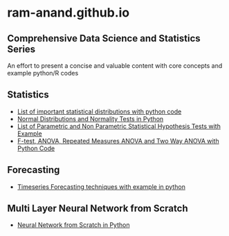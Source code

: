 # ram-anand.github.io
## Comprehensive Data Science and Statistics Series
An effort to present a concise and valuable content with core concepts and example python/R codes

## Statistics
 - <a href="https://github.com/ram-anand/ram-anand.github.io/blob/main/List_of_Statistical_Distributions_for_Data_Science_Python.ipynb"> List of important statistical distributions with python code </a>
 - <a href="https://github.com/ram-anand/ram-anand.github.io/blob/main/Normal_Distribution_and_Normality_Tests_in_Python.ipynb"> Normal Distributions and Normality Tests in Python </a>
 - <a href="https://github.com/ram-anand/ram-anand.github.io/blob/main/List_of_Parametric_and_Non_Parametric_Hypothesis_Tests.ipynb"> List of Parametric and Non Parametric Statistical Hypothesis Tests with Example </a>
 - <a href="https://github.com/ram-anand/ram-anand.github.io/blob/main/ANOVA%2C_RM%2C_TWO_WAY%2C_F_test_with_code.ipynb"> F-test, ANOVA, Repeated Measures ANOVA and Two Way ANOVA with Python Code </a>

## Forecasting
 - <a href="https://github.com/ram-anand/ram-anand.github.io/blob/main/List_of_Forecasting_Models_Basic_Exponential_Holts_ARIMA_in_Python.ipynb"> Timeseries Forecasting techniques with example in python </a>

## Multi Layer Neural Network from Scratch
 - <a href="https://github.com/ram-anand/ram-anand.github.io/blob/main/Multiple_Layer_Neural_Network_Implementation(Forward_and_Back_Propagation_Gradient_Descent).ipynb"> Neural Network from Scratch in Python </a>
 
 
